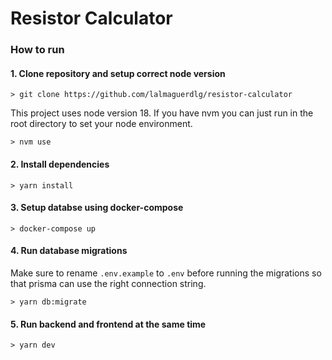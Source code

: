 # Resistor Calculator

### How to run

#### 1. Clone repository and setup correct node version


```
> git clone https://github.com/lalmaguerdlg/resistor-calculator
```

This project uses node version 18. If you have nvm you can just run in the root directory to set your node environment.

```
> nvm use
```

#### 2. Install dependencies

```
> yarn install
```

#### 3. Setup databse using docker-compose


```
> docker-compose up
```

#### 4. Run database migrations

Make sure to rename `.env.example` to `.env` before running the migrations so that prisma can use the right connection string.

```
> yarn db:migrate
```

#### 5. Run backend and frontend at the same time

```
> yarn dev
```